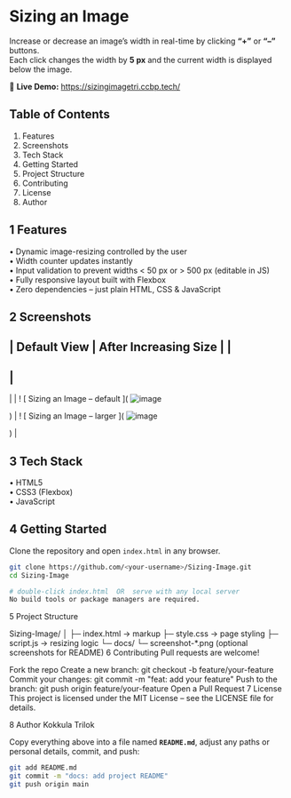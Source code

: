# Sizing an Image

Increase or decrease an image’s width in real-time by clicking **“+”** or **“–”** buttons.  
Each click changes the width by **5 px** and the current width is displayed below the image.

🔗 **Live Demo:** https://sizingimagetri.ccbp.tech/


## Table of Contents
1. Features  
2. Screenshots  
3. Tech Stack  
4. Getting Started  
5. Project Structure  
6. Contributing  
7. License  
8. Author  


## 1  Features
• Dynamic image-resizing controlled by the user  
• Width counter updates instantly  
• Input validation to prevent widths < 50 px or > 500 px (editable in JS)  
• Fully responsive layout built with Flexbox  
• Zero dependencies – just plain HTML, CSS & JavaScript  


## 2  Screenshots
|
 Default View 
|
 After Increasing Size 
|
|
--------------
|
-----------------------
|
|
!
[
Sizing an Image – default
](
![image](https://github.com/user-attachments/assets/137affd6-7b7d-45ef-aba7-a653ed95f897)

)
|
!
[
Sizing an Image – larger
](
![image](https://github.com/user-attachments/assets/db25043e-55c3-4e86-95d5-b175260b59db)

)
|



## 3  Tech Stack
• HTML5  
• CSS3 (Flexbox)  
• JavaScript  


## 4  Getting Started

Clone the repository and open `index.html` in any browser.

```bash
git clone https://github.com/<your-username>/Sizing-Image.git
cd Sizing-Image

# double-click index.html  OR  serve with any local server
No build tools or package managers are required.

```
5 Project Structure

Sizing-Image/
│
├─ index.html         → markup
├─ style.css          → page styling
├─ script.js          → resizing logic
└─ docs/
   └─ screenshot-*.png (optional screenshots for README)
6 Contributing
Pull requests are welcome!

Fork the repo
Create a new branch: git checkout -b feature/your-feature
Commit your changes: git commit -m "feat: add your feature"
Push to the branch: git push origin feature/your-feature
Open a Pull Request
7 License
This project is licensed under the MIT License – see the LICENSE file for details.

8 Author
Kokkula Trilok



Copy everything above into a file named **`README.md`**, adjust any paths or personal details, commit, and push:

```bash
git add README.md
git commit -m "docs: add project README"
git push origin main
